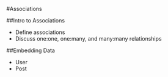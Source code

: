 #Associations

##Intro to Associations
* Define associations
* Discuss one:one, one:many, and many:many relationships

##Embedding Data
* User
* Post